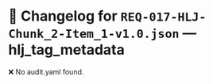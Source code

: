 # 📝 Changelog for `REQ-017-HLJ-Chunk_2-Item_1-v1.0.json` — **hlj_tag_metadata**

❌ No audit.yaml found.
